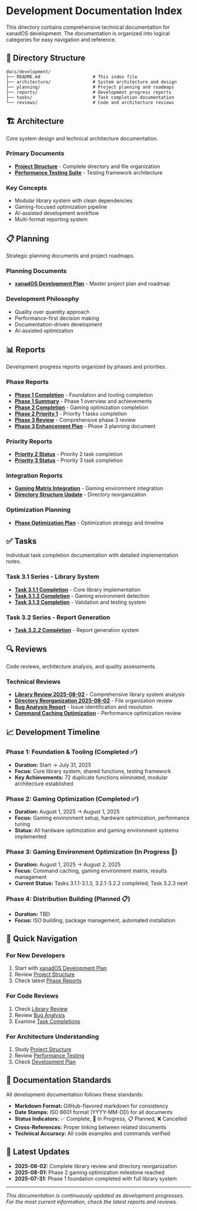 # Development Documentation Index

This directory contains comprehensive technical documentation for xanadOS development. The documentation is organized into logical categories for easy navigation and reference.

## 📁 Directory Structure

```text
docs/development/
├── README.md                    # This index file
├── architecture/                # System architecture and design
├── planning/                    # Project planning and roadmaps
├── reports/                     # Development progress reports
├── tasks/                       # Task completion documentation
└── reviews/                     # Code and architecture reviews
```

## 🏗️ Architecture

Core system design and technical architecture documentation.

### Primary Documents

- **[Project Structure](architecture/project_structure.md)** - Complete directory and file organization
- **[Performance Testing Suite](architecture/performance-testing-suite.md)** - Testing framework architecture

### Key Concepts

- Modular library system with clean dependencies
- Gaming-focused optimization pipeline
- AI-assisted development workflow
- Multi-format reporting system

## 📋 Planning

Strategic planning documents and project roadmaps.

### Planning Documents

- **[xanadOS Development Plan](planning/xanadOS_plan.md)** - Master project plan and roadmap

### Development Philosophy

- Quality over quantity approach
- Performance-first decision making
- Documentation-driven development
- AI-assisted optimization

## 📊 Reports

Development progress reports organized by phases and priorities.

### Phase Reports

- **[Phase 1 Completion](reports/phase1-completion-report.md)** - Foundation and tooling completion
- **[Phase 1 Summary](reports/phase1-summary.md)** - Phase 1 overview and achievements
- **[Phase 2 Completion](reports/phase2-completion-report.md)** - Gaming optimization completion
- **[Phase 2 Priority 1](reports/phase2-priority1-completion.md)** - Priority 1 tasks completion
- **[Phase 3 Review](reports/phase3-comprehensive-review.md)** - Comprehensive phase 3 review
- **[Phase 3 Enhancement Plan](reports/phase3-enhancement-plan.md)** - Phase 3 planning document

### Priority Reports

- **[Priority 2 Status](reports/priority-2-completion-status.md)** - Priority 2 task completion
- **[Priority 3 Status](reports/priority-3-completion-status.md)** - Priority 3 task completion

### Integration Reports

- **[Gaming Matrix Integration](reports/gaming-matrix-integration-summary.md)** - Gaming environment integration
- **[Directory Structure Update](reports/directory_structure_update_complete.md)** - Directory reorganization

### Optimization Planning

- **[Phase Optimization Plan](reports/phase-optimization-plan.md)** - Optimization strategy and timeline

## ✅ Tasks

Individual task completion documentation with detailed implementation notes.

### Task 3.1 Series - Library System

- **[Task 3.1.1 Completion](tasks/task-3.1.1-completion-report.md)** - Core library implementation
- **[Task 3.1.2 Completion](tasks/task-3.1.2-completion-report.md)** - Gaming environment detection
- **[Task 3.1.3 Completion](tasks/task-3.1.3-completion.md)** - Validation and testing system

### Task 3.2 Series - Report Generation

- **[Task 3.2.2 Completion](tasks/task_3.2.2_report_generation_complete.md)** - Report generation system

## 🔍 Reviews

Code reviews, architecture analysis, and quality assessments.

### Technical Reviews

- **[Library Review 2025-08-02](reviews/library-review-2025-08-02.md)** - Comprehensive library system analysis
- **[Directory Reorganization 2025-08-02](reviews/directory-reorganization-2025-08-02.md)** - File organization review
- **[Bug Analysis Report](reviews/bug-analysis-report.md)** - Issue identification and resolution
- **[Command Caching Optimization](reviews/command-caching-mass-optimization-report.md)** - Performance optimization review

## 📈 Development Timeline

### Phase 1: Foundation & Tooling (Completed ✅)

- **Duration:** Start → July 31, 2025
- **Focus:** Core library system, shared functions, testing framework
- **Key Achievements:** 72 duplicate functions eliminated, modular architecture established

### Phase 2: Gaming Optimization (Completed ✅)

- **Duration:** August 1, 2025 → August 1, 2025
- **Focus:** Gaming environment setup, hardware optimization, performance tuning
- **Status:** All hardware optimization and gaming environment systems implemented

### Phase 3: Gaming Environment Optimization (In Progress 🚧)

- **Duration:** August 1, 2025 → August 2, 2025
- **Focus:** Command caching, gaming environment matrix, results management
- **Current Status:** Tasks 3.1.1-3.1.3, 3.2.1-3.2.2 completed; Task 3.2.3 next

### Phase 4: Distribution Building (Planned 📋)

- **Duration:** TBD
- **Focus:** ISO building, package management, automated installation

## 🔗 Quick Navigation

### For New Developers

1. Start with [xanadOS Development Plan](planning/xanadOS_plan.md)
2. Review [Project Structure](architecture/project_structure.md)
3. Check latest [Phase Reports](reports/)

### For Code Reviews

1. Check [Library Review](reviews/library-review-2025-08-02.md)
2. Review [Bug Analysis](reviews/bug-analysis-report.md)
3. Examine [Task Completions](tasks/)

### For Architecture Understanding

1. Study [Project Structure](architecture/project_structure.md)
2. Review [Performance Testing](architecture/performance-testing-suite.md)
3. Check [Development Plan](planning/xanadOS_plan.md)

## 📝 Documentation Standards

All development documentation follows these standards:

- **Markdown Format:** GitHub-flavored markdown for consistency
- **Date Stamps:** ISO 8601 format (YYYY-MM-DD) for all documents
- **Status Indicators:** ✅ Complete, 🚧 In Progress, 📋 Planned, ❌ Cancelled
- **Cross-References:** Proper linking between related documents
- **Technical Accuracy:** All code examples and commands verified

## 🚀 Latest Updates

- **2025-08-02:** Complete library review and directory reorganization
- **2025-08-01:** Phase 2 gaming optimization milestone reached
- **2025-07-31:** Phase 1 foundation completed with full library system

---

*This documentation is continuously updated as development progresses. For the most current information, check the latest reports and reviews.*

